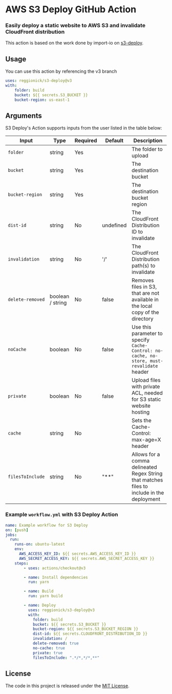 # AWS S3 Deploy GitHub Action

### Easily deploy a static website to AWS S3 and invalidate CloudFront distribution

This action is based on the work done by import-io on [s3-deploy](https://www.npmjs.com/package/s3-deploy).

## Usage

You can use this action by referencing the v3 branch

```yaml
uses: reggionick/s3-deploy@v3
with:
    folder: build
    bucket: ${{ secrets.S3_BUCKET }}
    bucket-region: us-east-1
```

## Arguments

S3 Deploy's Action supports inputs from the user listed in the table below:

Input              | Type             | Required | Default      | Description
------------------ | ---------------- | -------- | ------------ | -----------
| `folder`         | string           | Yes      |              | The folder to upload 
| `bucket`         | string           | Yes      |              | The destination bucket 
| `bucket-region`  | string           | Yes      |              | The destination bucket region
| `dist-id`        | string           | No       | undefined    | The CloudFront Distribution ID to invalidate
| `invalidation`   | string           | No       | '/'          | The CloudFront Distribution path(s) to invalidate
| `delete-removed` | boolean / string | No       | false        | Removes files in S3, that are not available in the local copy of the directory 
| `noCache`        | boolean          | No       | false        | Use this parameter to specify `Cache-Control: no-cache, no-store, must-revalidate` header 
| `private`        | boolean          | No       | false        | Upload files with private ACL, needed for S3 static website hosting
| `cache`          | string           | No       |              | Sets the Cache-Control: max-age=X header
| `filesToInclude` | string           | No       | "**"           | Allows for a comma delineated Regex String that matches files to include in the deployment


### Example `workflow.yml` with S3 Deploy Action

```yaml
name: Example workflow for S3 Deploy
on: [push]
jobs:
  run:
    runs-on: ubuntu-latest
    env:
      AWS_ACCESS_KEY_ID: ${{ secrets.AWS_ACCESS_KEY_ID }}
      AWS_SECRET_ACCESS_KEY: ${{ secrets.AWS_SECRET_ACCESS_KEY }}
    steps:
        - uses: actions/checkout@v3

        - name: Install dependencies
          run: yarn

        - name: Build
          run: yarn build

        - name: Deploy
          uses: reggionick/s3-deploy@v3
          with:
            folder: build
            bucket: ${{ secrets.S3_BUCKET }}
            bucket-region: ${{ secrets.S3_BUCKET_REGION }}
            dist-id: ${{ secrets.CLOUDFRONT_DISTRIBUTION_ID }}
            invalidation: /
            delete-removed: true
            no-cache: true
            private: true
            filesToInclude: ".*/*,*/*,**"
```

## License

The code in this project is released under the [MIT License](LICENSE).
